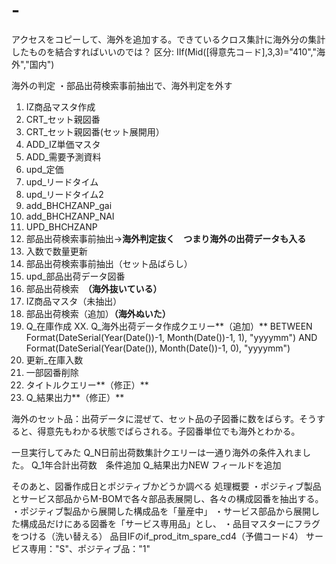 # -
アクセスをコピーして、海外を追加する。できているクロス集計に海外分の集計したものを結合すればいいのでは？
区分: IIf(Mid([得意先コ－ド],3,3)="410","海外","国内")

海外の判定
・部品出荷検索事前抽出で、海外判定を外す
1. IZ商品マスタ作成
2. CRT_セット親図番
3. CRT_セット親図番(セット展開用）
4. ADD_IZ単価マスタ
5. ADD_需要予測資料
6. upd_定価
7. upd_リードタイム
8. upd_リードタイム2
9. add_BHCHZANP_gai
10. add_BHCHZANP_NAI
11. UPD_BHCHZANP
12. 部品出荷検索事前抽出→**海外判定抜く　つまり海外の出荷データも入る**
13. 入数で数量更新
14. 部品出荷検索事前抽出（セット品ばらし）
15. upd_部品出荷データ図番
16. 部品出荷検索　**（海外抜いている）**
17. IZ商品マスタ（未抽出）
18. 部品出荷検索（追加）**（海外ぬいた）**
19. Q_在庫作成
XX. Q_海外出荷データ作成クエリー**（追加）**
BETWEEN Format(DateSerial(Year(Date())-1, Month(Date())-1, 1), "yyyymm") AND Format(DateSerial(Year(Date()), Month(Date())-1, 0), "yyyymm")
21. 更新_在庫入数
22. 一部図番削除
23. タイトルクエリー**（修正）**
24. Q_結果出力**（修正）**

海外のセット品：出荷データに混ぜて、セット品の子図番に数をばらす。そうすると、得意先もわかる状態でばらされる。子図番単位でも海外とわかる。

一旦実行してみた
Q_N日前出荷数集計クエリーは一通り海外の条件入れました。
Q_1年合計出荷数　条件追加
Q_結果出力NEW フィールドを追加


そのあと、図番作成日とポジティブかどうか調べる
処理概要 
・ポジティブ製品とサービス部品からM-BOMで各々部品表展開し、各々の構成図番を抽出する。 
・ポジティブ製品から展開した構成品を「量産中」 
・サービス部品から展開した構成品だけにある図番を「サービス専用品」とし、 
・品目マスターにフラグをつける（洗い替える） 
	品目IFのif_prod_itm_spare_cd4（予備コード4） 
サービス専用："S"、ポジティブ品："1" 



